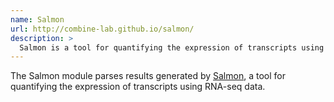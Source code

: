 ```yaml
---
name: Salmon
url: http://combine-lab.github.io/salmon/
description: >
  Salmon is a tool for quantifying the expression of transcripts using RNA-seq data.
---
```


The Salmon module parses results generated by
[Salmon](http://combine-lab.github.io/salmon/),
a tool for quantifying the expression of transcripts using RNA-seq data.
